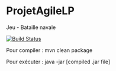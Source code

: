 # ProjetAgileLP
Jeu - Bataille navale

[![Build Status](https://travis-ci.org/RenoTz/ProjetAgileLP.svg?branch=master)](https://travis-ci.org/RenoTz/ProjetAgileLP)

Pour compiler : 
mvn clean package

Pour exécuter :
java -jar [compiled .jar file]